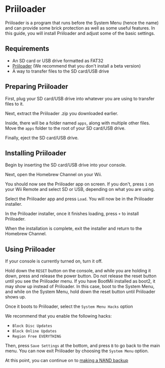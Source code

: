 # Priiloader
Priiloader is a program that runs before the System Menu (hence the name) and can provide some brick protection as well as some useful features. In this guide, you will install Priiloader and adjust some of the basic settings.

## Requirements
- An SD card or USB drive formatted as FAT32
- [Priiloader](https://github.com/DacoTaco/priiloader/releases) (We recommend that you don't install a beta version)
- A way to transfer files to the SD card/USB drive

## Preparing Priiloader
First, plug your SD card/USB drive into whatever you are using to transfer files to it.

Next, extract the Priiloader .zip you downloaded earlier.

Inside, there will be a folder named ``apps``, along with multiple other files. Move the ``apps`` folder to the root of your SD card/USB drive.

Finally, eject the SD card/USB drive.

## Installing Priiloader
Begin by inserting the SD card/USB drive into your console.

Next, open the Homebrew Channel on your Wii.

You should now see the Priiloader app on screen. If you don't, press ``1`` on your Wii Remote and select SD or USB, depending on what you are using.

Select the Priiloader app and press ``Load``. You will now be in the Priiloader installer.

In the Priiloader installer, once it finishes loading, press ``+`` to install Priiloader.

When the installation is complete, exit the installer and return to the Homebrew Channel.

## Using Priiloader
If your console is currently turned on, turn it off.

Hold down the ``RESET`` button on the console, and while you are holding it down, press and release the power button. Do not release the reset button until you see the Priiloader menu. If you have BootMii installed as boot2, it may show up instead of Priiloader. In this case, boot to the System Menu, and while on the System Menu, hold down the reset button until Priiloader shows up.

Once it boots to Priiloader, select the ``System Menu Hacks`` option

We recommend that you enable the following hacks:
- ``Block Disc Updates``
- ``Block Online Updates``
- ``Region Free EVERYTHING``

Then, press ``Save Settings`` at the bottom, and press ``B`` to go back to the main menu. You can now exit Priiloader by choosing the ``System Menu`` option.

At this point, you can continue on to [making a NAND backup](/wiinandbackup)